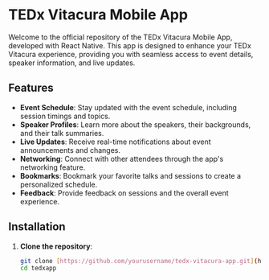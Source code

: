 # TEDx Vitacura Mobile App

Welcome to the official repository of the TEDx Vitacura Mobile App, developed with React Native. This app is designed to enhance your TEDx Vitacura experience, providing you with seamless access to event details, speaker information, and live updates.

## Features

- **Event Schedule**: Stay updated with the event schedule, including session timings and topics.
- **Speaker Profiles**: Learn more about the speakers, their backgrounds, and their talk summaries.
- **Live Updates**: Receive real-time notifications about event announcements and changes.
- **Networking**: Connect with other attendees through the app's networking feature.
- **Bookmarks**: Bookmark your favorite talks and sessions to create a personalized schedule.
- **Feedback**: Provide feedback on sessions and the overall event experience.

## Installation

1. **Clone the repository**:
   ```sh
   git clone [https://github.com/yourusername/tedx-vitacura-app.git](https://github.com/martindelahorra/tedxapp)
   cd tedxapp
